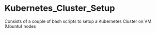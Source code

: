 # Kubernetes_Cluster_Setup
Consists of a couple of bash scripts to setup a Kubernetes Cluster on VM (Ubuntu) nodes
